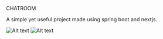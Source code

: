 CHATROOM

A simple yet useful project made using spring boot and nextjs.

![Alt text](https://i.postimg.cc/yNBMrpLy/Screenshot-2024-10-06-184418.png)
![Alt text](https://i.postimg.cc/85XxcpNZ/Screenshot-2024-10-06-184530.png)
